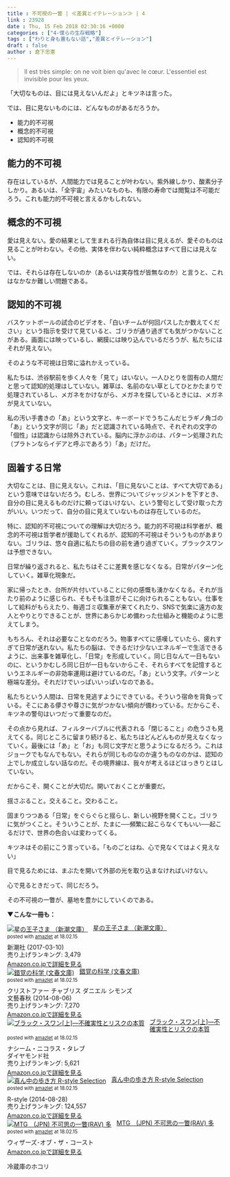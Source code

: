 ```yaml
---
title : 不可視の一瞥 | ≪差異とイテレーション≫ | 4
link : 23928
date : Thu, 15 Feb 2018 02:30:16 +0000
categories : ["4-僕らの生存戦略"]
tags : ["わりと身も蓋もない話","差異とイテレーション"]
draft : false
author : 倉下忠憲
---
```


<blockquote>
 Il est très simple: on ne voit bien qu'avec le cœur. L'essentiel est invisible pour les yeux. 
</blockquote>

「大切なものは、目には見えないんだよ」とキツネは言った。

では、目に見ないものには、どんなものがあるだろうか。

<ul>
<li>能力的不可視</li>
<li>概念的不可視</li>
<li>認知的不可視</li>
</ul>

<h2>能力的不可視</h2>

存在はしているが、人間能力では見ることが叶わない。紫外線しかり、酸素分子しかり。あるいは、「全宇宙」みたいなものも、有限の寿命では閲覧は不可能だろう。これも能力的不可視と言えるかもしれない。

<h2>概念的不可視</h2>

愛は見えない。愛の結果として生まれる行為自体は目に見えるが、愛そのものは見ることが叶わない。その他、実体を伴わない純粋概念はすべて目には見えない。

では、それらは存在しないのか（あるいは実存性が皆無なのか）と言うと、これはなかなか難しい問題である。

<h2>認知的不可視</h2>

バスケットボールの試合のビデオを、「白いチームが何回パスしたか数えてください」という指示を受けて見ていると、ゴリラが通り過ぎても気がつかないことがある。画面には映っているし、網膜には映り込んでいるだろうが、私たちにはそれが見えない。

そのような不可視は日常に溢れかえっている。

私たちは、渋谷駅前を歩く人々を「見て」はいない。一人ひとりを固有の人間だと思って認知的処理はしていない。雑草は、名前のない草としてひとかたまりで処理されているし、メガネをかけながら、メガネを探しているときには、メガネが見えていない。

私の汚い手書きの「あ」という文字と、キーボードでうちこんだヒラギノ角ゴの「あ」という文字が同じ「あ」だと認識されている時点で、それぞれの文字の「個性」は認識からは除外されている。脳内に浮かぶのは、パターン処理された（プラトンならイデアと呼ぶであろう）「あ」だけだ。

<h2>固着する日常</h2>

大切なことは、目に見えない。これは、「目に見ないことは、すべて大切である」という意味ではないだろう。むしろ、世界についてジャッジメントを下すとき、自分の目に見えるものだけに頼ってはいけない、という警句として受け取った方がいい。いつだって、自分の目に見えていないものは存在しているのだ。

特に、認知的不可視についての理解は大切だろう。能力的不可視は科学者が、概念的不可視は哲学者が援助してくれるが、認知的不可視はそういうものがあまりない。ゴリラは、悠々自適に私たちの目の前を通り過ぎていく。ブラックスワンは予想できない。

日常が繰り返されると、私たちはそこに差異を感じなくなる。日常がパターン化していく。雑草化現象だ。

家に帰ったとき、台所が片付いていることに何の感慨も湧かなくなる。それが当たり前のように感じられ、そもそも注意がそこに向けられることもない。仕事をして給料がもらえたり、毎週ゴミ収集車が来てくれたり、SNSで気楽に遠方の友人とやりとりできることが、世界にあらかじめ備わった仕組みと機能のように思えてしまう。

もちろん、それは必要なことなのだろう。物事すべてに感嘆していたら、疲れすぎて日常が送れない。私たちの脳は、できるだけ少ないエネルギーで生活できるように、出来事を雑草化し、「日常」を形成していく。同じ日なんて一日もないのに、というかむしろ同じ日が一日もないからこそ、それらすべてを記憶するというエネルギーの非効率運用は避けているのだ。「あ」という文字。パターンと極端な差分。それだけでいっぱいいっぱいなのである。

私たちという人間は、日常を見逃すようにできている。そういう宿命を背負っている。そこにある儚さや尊さに気がつかない傾向が備わっている。だからこそ、キツネの警句はいつだって重要なのだ。

その点から見れば、フィルターバブルに代表される「閉じること」の危うさも見えてくる。同じところに留まり続けると、私たちはどんどんものが見えなくなっていく。最後には「あ」と「お」も同じ文字だと思うようになるだろう。これはジョークでもなんでもない。それらが同じものなのか違うものなのかは、認知の上でしか成立しない話なのだ。その境界線は、我々が考えるほどはっきりとはしていない。

だからこそ、開くことが大切だ。開いておくことが重要だ。

揺さぶること。交えること。交わること。

固まりつつある「日常」をぐらぐらと揺らし、新しい視野を開くこと。ゴリラに気がつくこと。そういうことが、たまに──頻繁に起こらなくてもいい──起こるだけで、世界の色合いは変わってくる。

キツネはその前にこう言っている。「ものごとはね、心で見なくてはよく見えない」

目で見るためには、まぶたを開いて外部の光を取り込まなければいけない。

心で見るときだって、同じだろう。

その不可視の一瞥が、墓地を豊かにしていくのである。

<strong>▼こんな一冊も：</strong>

<div class="amazlet-box" style="margin-bottom:0px;"><div class="amazlet-image" style="float:left;margin:0px 12px 1px 0px;"><a href="http://www.amazon.co.jp/exec/obidos/ASIN/B06VWT2MYX/rashita1000-22/ref=nosim/" name="amazletlink" target="_blank"><img src="https://images-fe.ssl-images-amazon.com/images/I/41xhWhGxm6L._SL160_.jpg" alt="星の王子さま （新潮文庫）" style="border: none;" /></a></div><div class="amazlet-info" style="line-height:120%; margin-bottom: 10px"><div class="amazlet-name" style="margin-bottom:10px;line-height:120%"><a href="http://www.amazon.co.jp/exec/obidos/ASIN/B06VWT2MYX/rashita1000-22/ref=nosim/" name="amazletlink" target="_blank">星の王子さま （新潮文庫）</a><div class="amazlet-powered-date" style="font-size:80%;margin-top:5px;line-height:120%">posted with <a href="http://www.amazlet.com/" title="amazlet" target="_blank">amazlet</a> at 18.02.15</div></div><div class="amazlet-detail">新潮社 (2017-03-10)<br />売り上げランキング: 3,479<br /></div><div class="amazlet-sub-info" style="float: left;"><div class="amazlet-link" style="margin-top: 5px"><a href="http://www.amazon.co.jp/exec/obidos/ASIN/B06VWT2MYX/rashita1000-22/ref=nosim/" name="amazletlink" target="_blank">Amazon.co.jpで詳細を見る</a></div></div></div><div class="amazlet-footer" style="clear: left"></div></div>

<div class="amazlet-box" style="margin-bottom:0px;"><div class="amazlet-image" style="float:left;margin:0px 12px 1px 0px;"><a href="http://www.amazon.co.jp/exec/obidos/ASIN/4167901765/rashita1000-22/ref=nosim/" name="amazletlink" target="_blank"><img src="https://images-fe.ssl-images-amazon.com/images/I/61nkC0zn6rL._SL160_.jpg" alt="錯覚の科学 (文春文庫)" style="border: none;" /></a></div><div class="amazlet-info" style="line-height:120%; margin-bottom: 10px"><div class="amazlet-name" style="margin-bottom:10px;line-height:120%"><a href="http://www.amazon.co.jp/exec/obidos/ASIN/4167901765/rashita1000-22/ref=nosim/" name="amazletlink" target="_blank">錯覚の科学 (文春文庫)</a><div class="amazlet-powered-date" style="font-size:80%;margin-top:5px;line-height:120%">posted with <a href="http://www.amazlet.com/" title="amazlet" target="_blank">amazlet</a> at 18.02.15</div></div><div class="amazlet-detail">クリストファー チャブリス ダニエル シモンズ <br />文藝春秋 (2014-08-06)<br />売り上げランキング: 7,270<br /></div><div class="amazlet-sub-info" style="float: left;"><div class="amazlet-link" style="margin-top: 5px"><a href="http://www.amazon.co.jp/exec/obidos/ASIN/4167901765/rashita1000-22/ref=nosim/" name="amazletlink" target="_blank">Amazon.co.jpで詳細を見る</a></div></div></div><div class="amazlet-footer" style="clear: left"></div></div>

<div class="amazlet-box" style="margin-bottom:0px;"><div class="amazlet-image" style="float:left;margin:0px 12px 1px 0px;"><a href="http://www.amazon.co.jp/exec/obidos/ASIN/4478001251/rashita1000-22/ref=nosim/" name="amazletlink" target="_blank"><img src="https://images-fe.ssl-images-amazon.com/images/I/41YtC8L14BL._SL160_.jpg" alt="ブラック・スワン[上]―不確実性とリスクの本質" style="border: none;" /></a></div><div class="amazlet-info" style="line-height:120%; margin-bottom: 10px"><div class="amazlet-name" style="margin-bottom:10px;line-height:120%"><a href="http://www.amazon.co.jp/exec/obidos/ASIN/4478001251/rashita1000-22/ref=nosim/" name="amazletlink" target="_blank">ブラック・スワン[上]―不確実性とリスクの本質</a><div class="amazlet-powered-date" style="font-size:80%;margin-top:5px;line-height:120%">posted with <a href="http://www.amazlet.com/" title="amazlet" target="_blank">amazlet</a> at 18.02.15</div></div><div class="amazlet-detail">ナシーム・ニコラス・タレブ <br />ダイヤモンド社 <br />売り上げランキング: 5,621<br /></div><div class="amazlet-sub-info" style="float: left;"><div class="amazlet-link" style="margin-top: 5px"><a href="http://www.amazon.co.jp/exec/obidos/ASIN/4478001251/rashita1000-22/ref=nosim/" name="amazletlink" target="_blank">Amazon.co.jpで詳細を見る</a></div></div></div><div class="amazlet-footer" style="clear: left"></div></div>

<div class="amazlet-box" style="margin-bottom:0px;"><div class="amazlet-image" style="float:left;margin:0px 12px 1px 0px;"><a href="http://www.amazon.co.jp/exec/obidos/ASIN/B00N4E5L1C/rashita1000-22/ref=nosim/" name="amazletlink" target="_blank"><img src="https://images-fe.ssl-images-amazon.com/images/I/51EO0c537CL._SL160_.jpg" alt="真ん中の歩き方 R-style Selection" style="border: none;" /></a></div><div class="amazlet-info" style="line-height:120%; margin-bottom: 10px"><div class="amazlet-name" style="margin-bottom:10px;line-height:120%"><a href="http://www.amazon.co.jp/exec/obidos/ASIN/B00N4E5L1C/rashita1000-22/ref=nosim/" name="amazletlink" target="_blank">真ん中の歩き方 R-style Selection</a><div class="amazlet-powered-date" style="font-size:80%;margin-top:5px;line-height:120%">posted with <a href="http://www.amazlet.com/" title="amazlet" target="_blank">amazlet</a> at 18.02.15</div></div><div class="amazlet-detail">R-style (2014-08-28)<br />売り上げランキング: 124,557<br /></div><div class="amazlet-sub-info" style="float: left;"><div class="amazlet-link" style="margin-top: 5px"><a href="http://www.amazon.co.jp/exec/obidos/ASIN/B00N4E5L1C/rashita1000-22/ref=nosim/" name="amazletlink" target="_blank">Amazon.co.jpで詳細を見る</a></div></div></div><div class="amazlet-footer" style="clear: left"></div></div>

<div class="amazlet-box" style="margin-bottom:0px;"><div class="amazlet-image" style="float:left;margin:0px 12px 1px 0px;"><a href="http://www.amazon.co.jp/exec/obidos/ASIN/B071VNLSZ1/rashita1000-22/ref=nosim/" name="amazletlink" target="_blank"><img src="https://images-fe.ssl-images-amazon.com/images/I/41zFCRKPhQL._SL160_.jpg" alt="MTG　(JPN) 不可思の一瞥(RAV) 多" style="border: none;" /></a></div><div class="amazlet-info" style="line-height:120%; margin-bottom: 10px"><div class="amazlet-name" style="margin-bottom:10px;line-height:120%"><a href="http://www.amazon.co.jp/exec/obidos/ASIN/B071VNLSZ1/rashita1000-22/ref=nosim/" name="amazletlink" target="_blank">MTG　(JPN) 不可思の一瞥(RAV) 多</a><div class="amazlet-powered-date" style="font-size:80%;margin-top:5px;line-height:120%">posted with <a href="http://www.amazlet.com/" title="amazlet" target="_blank">amazlet</a> at 18.02.15</div></div><div class="amazlet-detail">ウィザーズ･オブ・ザ・コースト <br /></div><div class="amazlet-sub-info" style="float: left;"><div class="amazlet-link" style="margin-top: 5px"><a href="http://www.amazon.co.jp/exec/obidos/ASIN/B071VNLSZ1/rashita1000-22/ref=nosim/" name="amazletlink" target="_blank">Amazon.co.jpで詳細を見る</a></div></div></div><div class="amazlet-footer" style="clear: left"></div></div>





冷蔵庫のホコリ